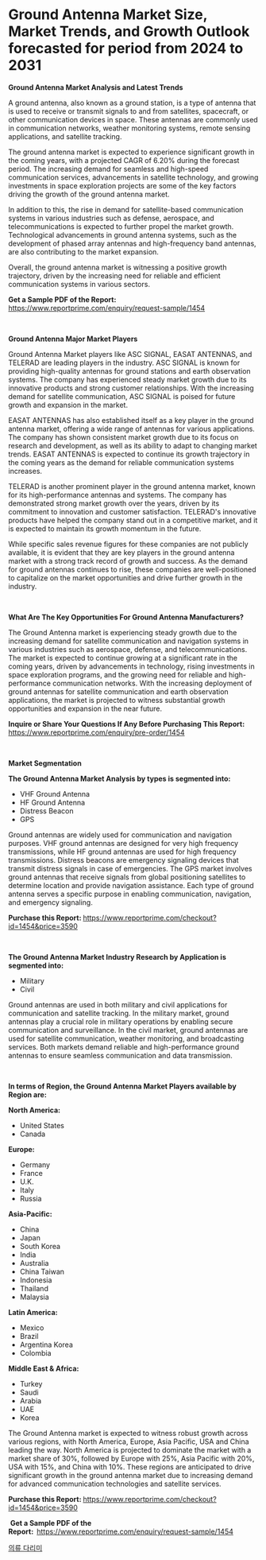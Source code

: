 <p><h1>Ground Antenna Market Size, Market Trends, and Growth Outlook forecasted for period from 2024 to 2031</h1></p><p><strong>Ground Antenna Market Analysis and Latest Trends</strong></p>
<p><p>A ground antenna, also known as a ground station, is a type of antenna that is used to receive or transmit signals to and from satellites, spacecraft, or other communication devices in space. These antennas are commonly used in communication networks, weather monitoring systems, remote sensing applications, and satellite tracking.</p><p>The ground antenna market is expected to experience significant growth in the coming years, with a projected CAGR of 6.20% during the forecast period. The increasing demand for seamless and high-speed communication services, advancements in satellite technology, and growing investments in space exploration projects are some of the key factors driving the growth of the ground antenna market.</p><p>In addition to this, the rise in demand for satellite-based communication systems in various industries such as defense, aerospace, and telecommunications is expected to further propel the market growth. Technological advancements in ground antenna systems, such as the development of phased array antennas and high-frequency band antennas, are also contributing to the market expansion.</p><p>Overall, the ground antenna market is witnessing a positive growth trajectory, driven by the increasing need for reliable and efficient communication systems in various sectors.</p></p>
<p><strong>Get a Sample PDF of the Report:&nbsp;</strong> <a href="https://www.reportprime.com/enquiry/request-sample/1454">https://www.reportprime.com/enquiry/request-sample/1454</a></p>
<p>&nbsp;</p>
<p><strong>Ground Antenna Major Market Players</strong></p>
<p><p>Ground Antenna Market players like ASC SIGNAL, EASAT ANTENNAS, and TELERAD are leading players in the industry. ASC SIGNAL is known for providing high-quality antennas for ground stations and earth observation systems. The company has experienced steady market growth due to its innovative products and strong customer relationships. With the increasing demand for satellite communication, ASC SIGNAL is poised for future growth and expansion in the market.</p><p>EASAT ANTENNAS has also established itself as a key player in the ground antenna market, offering a wide range of antennas for various applications. The company has shown consistent market growth due to its focus on research and development, as well as its ability to adapt to changing market trends. EASAT ANTENNAS is expected to continue its growth trajectory in the coming years as the demand for reliable communication systems increases.</p><p>TELERAD is another prominent player in the ground antenna market, known for its high-performance antennas and systems. The company has demonstrated strong market growth over the years, driven by its commitment to innovation and customer satisfaction. TELERAD's innovative products have helped the company stand out in a competitive market, and it is expected to maintain its growth momentum in the future.</p><p>While specific sales revenue figures for these companies are not publicly available, it is evident that they are key players in the ground antenna market with a strong track record of growth and success. As the demand for ground antennas continues to rise, these companies are well-positioned to capitalize on the market opportunities and drive further growth in the industry.</p></p>
<p>&nbsp;</p>
<p><strong>What Are The Key Opportunities For Ground Antenna Manufacturers?</strong></p>
<p><p>The Ground Antenna market is experiencing steady growth due to the increasing demand for satellite communication and navigation systems in various industries such as aerospace, defense, and telecommunications. The market is expected to continue growing at a significant rate in the coming years, driven by advancements in technology, rising investments in space exploration programs, and the growing need for reliable and high-performance communication networks. With the increasing deployment of ground antennas for satellite communication and earth observation applications, the market is projected to witness substantial growth opportunities and expansion in the near future.</p></p>
<p><strong>Inquire or Share Your Questions If Any Before Purchasing This Report:</strong> <a href="https://www.reportprime.com/enquiry/pre-order/1454">https://www.reportprime.com/enquiry/pre-order/1454</a></p>
<p>&nbsp;</p>
<p><strong>Market Segmentation</strong></p>
<p><strong>The Ground Antenna Market Analysis by types is segmented into:</strong></p>
<p><ul><li>VHF Ground Antenna</li><li>HF Ground Antenna</li><li>Distress Beacon</li><li>GPS</li></ul></p>
<p><p>Ground antennas are widely used for communication and navigation purposes. VHF ground antennas are designed for very high frequency transmissions, while HF ground antennas are used for high frequency transmissions. Distress beacons are emergency signaling devices that transmit distress signals in case of emergencies. The GPS market involves ground antennas that receive signals from global positioning satellites to determine location and provide navigation assistance. Each type of ground antenna serves a specific purpose in enabling communication, navigation, and emergency signaling.</p></p>
<p><strong>Purchase this Report:&nbsp;</strong><a href="https://www.reportprime.com/checkout?id=1454&price=3590">https://www.reportprime.com/checkout?id=1454&price=3590</a></p>
<p>&nbsp;</p>
<p><strong>The Ground Antenna Market Industry Research by Application is segmented into:</strong></p>
<p><ul><li>Military</li><li>Civil</li></ul></p>
<p><p>Ground antennas are used in both military and civil applications for communication and satellite tracking. In the military market, ground antennas play a crucial role in military operations by enabling secure communication and surveillance. In the civil market, ground antennas are used for satellite communication, weather monitoring, and broadcasting services. Both markets demand reliable and high-performance ground antennas to ensure seamless communication and data transmission.</p></p>
<p>&nbsp;</p>
<p><strong>In terms of Region, the Ground Antenna Market Players available by Region are:</strong></p>
<p>
    <p> <strong> North America: </strong>
        <ul>
            <li>United States</li>
            <li>Canada</li>
        </ul>
        </p> 
    <p> <strong> Europe: </strong>
        <ul>
            <li>Germany</li>
            <li>France</li>
            <li>U.K.</li>
            <li>Italy</li>
            <li>Russia</li>
        </ul>
        </p> 
    <p> <strong> Asia-Pacific: </strong>
        <ul>
            <li>China</li>
            <li>Japan</li>
            <li>South Korea</li>
            <li>India</li>
            <li>Australia</li>
            <li>China Taiwan</li>
            <li>Indonesia</li>
            <li>Thailand</li>
            <li>Malaysia</li>
        </ul>
        </p> 
    <p> <strong> Latin America: </strong>
        <ul>
            <li>Mexico</li>
            <li>Brazil</li>
            <li>Argentina Korea</li>
            <li>Colombia</li>
        </ul>
        </p> 
    <p> <strong> Middle East & Africa: </strong>
        <ul>
            <li>Turkey</li>
            <li>Saudi</li>
            <li>Arabia</li>
            <li>UAE</li>
            <li>Korea</li>
        </ul>
    </p>
    </p>
<p><p>The Ground Antenna market is expected to witness robust growth across various regions, with North America, Europe, Asia Pacific, USA and China leading the way. North America is projected to dominate the market with a market share of 30%, followed by Europe with 25%, Asia Pacific with 20%, USA with 15%, and China with 10%. These regions are anticipated to drive significant growth in the ground antenna market due to increasing demand for advanced communication technologies and satellite services.</p></p>
<p><strong>Purchase this Report: </strong><a href="https://www.reportprime.com/checkout?id=1454&price=3590">https://www.reportprime.com/checkout?id=1454&price=3590</a></p>
<p>&nbsp;<strong>Get a Sample PDF of the Report:&nbsp;&nbsp;</strong><a href="https://www.reportprime.com/enquiry/request-sample/1454">https://www.reportprime.com/enquiry/request-sample/1454</a></p>
<p><strong></strong></p>
<p><p><a href="https://medium.com/@fredajerde/%EC%98%B7-%EB%8B%A4%EB%A6%AC%EB%AF%B8-%EC%8B%9C%EC%9E%A5-%EA%B7%9C%EB%AA%A8%EB%8A%94-%EC%A0%84-%EC%84%B8%EA%B3%84-%EC%82%B0%EC%97%85%EC%97%90%EC%84%9C-%EC%B5%9C%EA%B3%A0%EC%9D%98-%EB%A7%88%EC%BC%80%ED%8C%85-%EC%B1%84%EB%84%90%EC%9D%84-%EB%82%98%ED%83%80%EB%83%85%EB%8B%88%EB%8B%A4-9b7962cd922d">의류 다리미</a></p></p>
